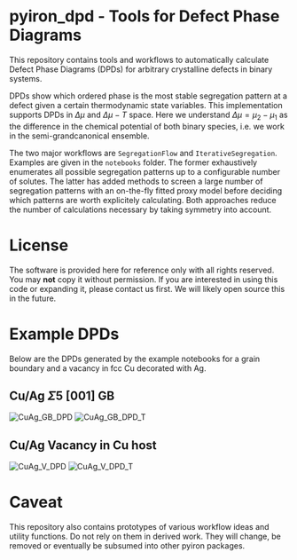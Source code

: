 # pyiron_dpd - Tools for Defect Phase Diagrams

This repository contains tools and workflows to automatically calculate Defect Phase Diagrams (DPDs) for arbitrary crystalline defects in binary systems. 

DPDs show which ordered phase is the most stable segregation pattern at a defect given a certain thermodynamic state variables.  This implementation supports DPDs in $\Delta\mu$ and $\Delta\mu-T$ space. Here we understand $\Delta\mu = \mu_2 - \mu_1$ as the difference in the chemical potential of both binary species, i.e. we work in the semi-grandcanonical ensemble.

The two major workflows are `SegregationFlow` and `IterativeSegregation`.  Examples are given in the `notebooks` folder.  The former exhaustively enumerates all possible segregation patterns up to a configurable number of solutes.  The latter has added methods to screen a large number of segregation patterns with an on-the-fly fitted proxy model before deciding which patterns are worth explicitely calculating.  Both approaches reduce the number of calculations necessary by taking symmetry into account.

# License

The software is provided here for reference only with all rights reserved.  You may **not** copy it without permission.  If you are interested in using this code or expanding it, please contact us first.  We will likely open source this in the future.

# Example DPDs

Below are the DPDs generated by the example notebooks for a grain boundary and a vacancy in fcc Cu decorated with Ag.

## Cu/Ag $\Sigma 5$ [001] GB

![CuAg_GB_DPD](https://github.com/pyiron/pyiron_dpd/assets/2719909/4610f3f5-812d-47bb-9b98-f15244d7765d)
![CuAg_GB_DPD_T](https://github.com/pyiron/pyiron_dpd/assets/2719909/bf945093-a33b-4732-be2a-01441e9e4c0e)

## Cu/Ag Vacancy in Cu host

![CuAg_V_DPD](https://github.com/pyiron/pyiron_dpd/assets/2719909/03fea5d4-9518-4a66-ad51-cec6a42c33ad)
![CuAg_V_DPD_T](https://github.com/pyiron/pyiron_dpd/assets/2719909/0ef3210e-cc6e-4b87-ae85-fd213b87a3e9)

# Caveat

This repository also contains prototypes of various workflow ideas and utility functions.  Do not rely on them in derived work.  They will change, be removed or eventually be subsumed into other pyiron packages.
